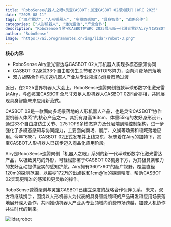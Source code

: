 ```yaml
---
title: "RoboSense机器人之眼×灵宝CASBOT：加速CASBOT 02感知跃升丨WRC 2025"
date: "2025-08-11"
tags: ["激光雷达", "人形机器人", "多模态感知", "具身智能", "战略合作"]
categories: ["人形机器人", "激光雷达","产业合作"]
description: "RoboSense与灵宝CASBOT在WRC 2025展示新一代激光雷达Airy与CASBOT 02人形机器人的协同应用，推动具身智能商业化进程。"
author: "RoboSense"
image: "https://ai.programnotes.cn/img/lidar/robot-3.png"
---
```


**核心内容:**
- RoboSense Airy激光雷达与CASBOT 02人形机器人实现多模态感知协同
- CASBOT 02身兼33个自由度仿生关节和275TOPS算力，面向消费场景落地
- 双方战略合作将加速机器人产业从专业领域向消费市场过渡

近日，在2025世界机器人大会上，RoboSense速腾聚创首款半球形数字化激光雷达Airy，与@灵宝CASBOT 全尺寸双足人形机器人CASBOT 02同台亮相，共同展现具身智能未来应用新范式。

CASBOT 02是一款面向多场景落地的人形机器人产品，也是灵宝CASBOT“协作型机器人体系”的核心产品之一。其拥有身高163cm、体重55kg的友好身形设计，通过33个自由度仿生关节、275TOPS多模态算力及分层端到端控制架构，进一步强化了多模态感知与协同能力，主要面向商场、展厅、文娱等场景和领域落地应用。今年“618”，CASBOT 02正式发布并上线京东，标志着在Airy的加持下，灵宝CASBOT人形机器人已初步迈入商品化应用阶段。

Airy是RoboSense速腾聚创「机器人之眼」系列的新一代半球形数字化激光雷达产品，以极致灵巧的外形，可轻松部署于CASBOT 02机身下方，为其极具亲和力的友好互动提供坚实的感知护航。Airy拥有360°×90°的超广视野，覆盖直径120m的探测范围，以每秒172万的出点数和1cm@1σ的探测精度，帮助CASBOT 02实现更精准的感知和更灵敏的操作。

RoboSense速腾聚创与灵宝CASBOT已建立深度的战略合作伙伴关系。未来，双方将继续携手，围绕以人形机器人为代表的具身智能领域的产品研发和应用场景落地展开深入合作，共同推动机器人产业从专业领域向消费市场跨越，加速人机协作共生时代的到来。

![lidar,robot](https://ai.programnotes.cn/img/lidar/robot-3.png)